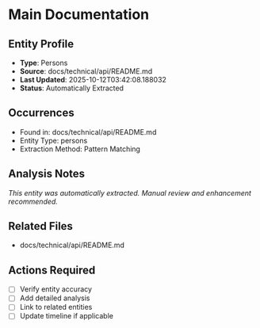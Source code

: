 # Main Documentation

## Entity Profile
- **Type**: Persons
- **Source**: docs/technical/api/README.md
- **Last Updated**: 2025-10-12T03:42:08.188032
- **Status**: Automatically Extracted

## Occurrences
- Found in: docs/technical/api/README.md
- Entity Type: persons
- Extraction Method: Pattern Matching

## Analysis Notes
*This entity was automatically extracted. Manual review and enhancement recommended.*

## Related Files
- docs/technical/api/README.md

## Actions Required
- [ ] Verify entity accuracy
- [ ] Add detailed analysis
- [ ] Link to related entities
- [ ] Update timeline if applicable
